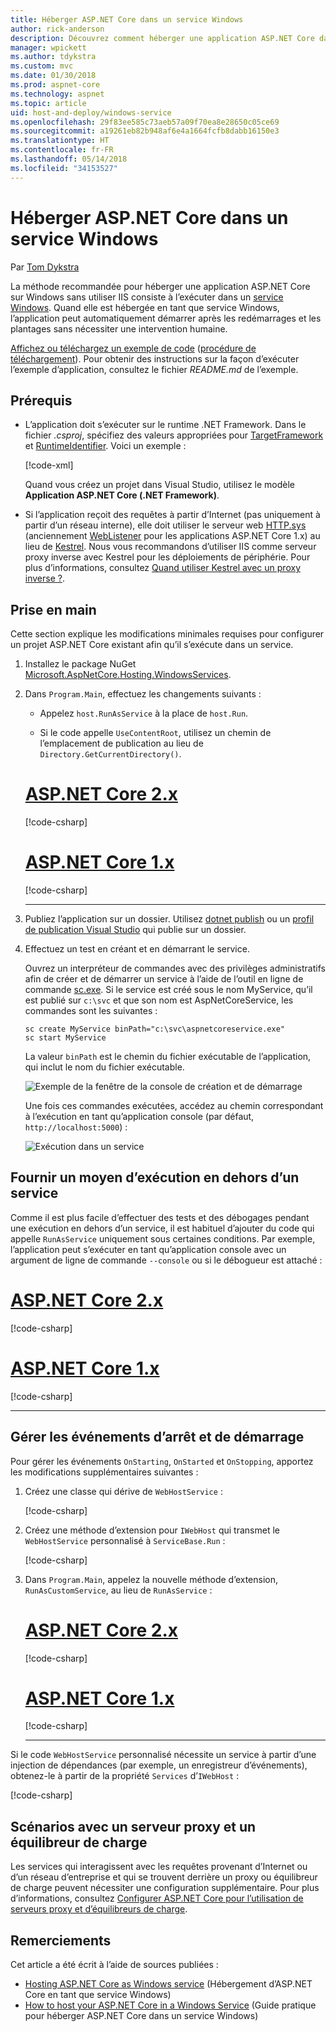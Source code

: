 ```yaml
---
title: Héberger ASP.NET Core dans un service Windows
author: rick-anderson
description: Découvrez comment héberger une application ASP.NET Core dans un service Windows.
manager: wpickett
ms.author: tdykstra
ms.custom: mvc
ms.date: 01/30/2018
ms.prod: aspnet-core
ms.technology: aspnet
ms.topic: article
uid: host-and-deploy/windows-service
ms.openlocfilehash: 29f83ee585c73aeb57a09f70ea8e28650c05ce69
ms.sourcegitcommit: a19261eb82b948af6e4a1664fcfb8dabb16150e3
ms.translationtype: HT
ms.contentlocale: fr-FR
ms.lasthandoff: 05/14/2018
ms.locfileid: "34153527"
---
```

# <a name="host-aspnet-core-in-a-windows-service"></a>Héberger ASP.NET Core dans un service Windows

Par [Tom Dykstra](https://github.com/tdykstra)

La méthode recommandée pour héberger une application ASP.NET Core sur Windows sans utiliser IIS consiste à l’exécuter dans un [service Windows](/dotnet/framework/windows-services/introduction-to-windows-service-applications). Quand elle est hébergée en tant que service Windows, l’application peut automatiquement démarrer après les redémarrages et les plantages sans nécessiter une intervention humaine.

[Affichez ou téléchargez un exemple de code](https://github.com/aspnet/Docs/tree/master/aspnetcore/host-and-deploy/windows-service/sample) ([procédure de téléchargement](xref:tutorials/index#how-to-download-a-sample)). Pour obtenir des instructions sur la façon d’exécuter l’exemple d’application, consultez le fichier *README.md* de l’exemple.

## <a name="prerequisites"></a>Prérequis

* L’application doit s’exécuter sur le runtime .NET Framework. Dans le fichier *.csproj*, spécifiez des valeurs appropriées pour [TargetFramework](/nuget/schema/target-frameworks) et [RuntimeIdentifier](/dotnet/articles/core/rid-catalog). Voici un exemple :

  [!code-xml[](windows-service/sample/AspNetCoreService.csproj?range=3-6)]

  Quand vous créez un projet dans Visual Studio, utilisez le modèle **Application ASP.NET Core (.NET Framework)**.

* Si l’application reçoit des requêtes à partir d’Internet (pas uniquement à partir d’un réseau interne), elle doit utiliser le serveur web [HTTP.sys](xref:fundamentals/servers/httpsys) (anciennement [WebListener](xref:fundamentals/servers/weblistener) pour les applications ASP.NET Core 1.x) au lieu de [Kestrel](xref:fundamentals/servers/kestrel). Nous vous recommandons d’utiliser IIS comme serveur proxy inverse avec Kestrel pour les déploiements de périphérie. Pour plus d’informations, consultez [Quand utiliser Kestrel avec un proxy inverse ?](xref:fundamentals/servers/kestrel#when-to-use-kestrel-with-a-reverse-proxy).

## <a name="get-started"></a>Prise en main

Cette section explique les modifications minimales requises pour configurer un projet ASP.NET Core existant afin qu’il s’exécute dans un service.

1. Installez le package NuGet [Microsoft.AspNetCore.Hosting.WindowsServices](https://www.nuget.org/packages/Microsoft.AspNetCore.Hosting.WindowsServices/).

2. Dans `Program.Main`, effectuez les changements suivants :

   * Appelez `host.RunAsService` à la place de `host.Run`.

   * Si le code appelle `UseContentRoot`, utilisez un chemin de l’emplacement de publication au lieu de `Directory.GetCurrentDirectory()`.

   # <a name="aspnet-core-2xtabaspnetcore2x"></a>[ASP.NET Core 2.x](#tab/aspnetcore2x/)

   [!code-csharp[](windows-service/sample/Program.cs?name=ServiceOnly&highlight=3-4,7,12)]

   # <a name="aspnet-core-1xtabaspnetcore1x"></a>[ASP.NET Core 1.x](#tab/aspnetcore1x/)

   [!code-csharp[](windows-service/sample_snapshot/Program.cs?name=ServiceOnly&highlight=3-4,8,14)]

   ---

3. Publiez l’application sur un dossier. Utilisez [dotnet publish](/dotnet/articles/core/tools/dotnet-publish) ou un [profil de publication Visual Studio](xref:host-and-deploy/visual-studio-publish-profiles) qui publie sur un dossier.

4. Effectuez un test en créant et en démarrant le service.

   Ouvrez un interpréteur de commandes avec des privilèges administratifs afin de créer et de démarrer un service à l’aide de l’outil en ligne de commande [sc.exe](https://technet.microsoft.com/library/bb490995). Si le service est créé sous le nom MyService, qu’il est publié sur `c:\svc` et que son nom est AspNetCoreService, les commandes sont les suivantes :

   ```console
   sc create MyService binPath="c:\svc\aspnetcoreservice.exe"
   sc start MyService
   ```

   La valeur `binPath` est le chemin du fichier exécutable de l’application, qui inclut le nom du fichier exécutable.

   ![Exemple de la fenêtre de la console de création et de démarrage](windows-service/_static/create-start.png)

   Une fois ces commandes exécutées, accédez au chemin correspondant à l’exécution en tant qu’application console (par défaut, `http://localhost:5000`) :

   ![Exécution dans un service](windows-service/_static/running-in-service.png)

## <a name="provide-a-way-to-run-outside-of-a-service"></a>Fournir un moyen d’exécution en dehors d’un service

Comme il est plus facile d’effectuer des tests et des débogages pendant une exécution en dehors d’un service, il est habituel d’ajouter du code qui appelle `RunAsService` uniquement sous certaines conditions. Par exemple, l’application peut s’exécuter en tant qu’application console avec un argument de ligne de commande `--console` ou si le débogueur est attaché :

# <a name="aspnet-core-2xtabaspnetcore2x"></a>[ASP.NET Core 2.x](#tab/aspnetcore2x/)

[!code-csharp[](windows-service/sample/Program.cs?name=ServiceOrConsole)]

# <a name="aspnet-core-1xtabaspnetcore1x"></a>[ASP.NET Core 1.x](#tab/aspnetcore1x/)

[!code-csharp[](windows-service/sample_snapshot/Program.cs?name=ServiceOrConsole)]

---

## <a name="handle-stopping-and-starting-events"></a>Gérer les événements d’arrêt et de démarrage

Pour gérer les événements `OnStarting`, `OnStarted` et `OnStopping`, apportez les modifications supplémentaires suivantes :

1. Créez une classe qui dérive de `WebHostService` :

   [!code-csharp[](windows-service/sample/CustomWebHostService.cs?name=NoLogging)]

2. Créez une méthode d’extension pour `IWebHost` qui transmet le `WebHostService` personnalisé à `ServiceBase.Run` :

   [!code-csharp[](windows-service/sample/WebHostServiceExtensions.cs?name=ExtensionsClass)]

3. Dans `Program.Main`, appelez la nouvelle méthode d’extension, `RunAsCustomService`, au lieu de `RunAsService` :

   # <a name="aspnet-core-2xtabaspnetcore2x"></a>[ASP.NET Core 2.x](#tab/aspnetcore2x/)

   [!code-csharp[](windows-service/sample/Program.cs?name=HandleStopStart&highlight=24)]

   # <a name="aspnet-core-1xtabaspnetcore1x"></a>[ASP.NET Core 1.x](#tab/aspnetcore1x/)

   [!code-csharp[](windows-service/sample_snapshot/Program.cs?name=HandleStopStart&highlight=26)]

   ---

Si le code `WebHostService` personnalisé nécessite un service à partir d’une injection de dépendances (par exemple, un enregistreur d’événements), obtenez-le à partir de la propriété `Services` d’`IWebHost` :

[!code-csharp[](windows-service/sample/CustomWebHostService.cs?name=Logging&highlight=7)]

## <a name="proxy-server-and-load-balancer-scenarios"></a>Scénarios avec un serveur proxy et un équilibreur de charge

Les services qui interagissent avec les requêtes provenant d’Internet ou d’un réseau d’entreprise et qui se trouvent derrière un proxy ou équilibreur de charge peuvent nécessiter une configuration supplémentaire. Pour plus d’informations, consultez [Configurer ASP.NET Core pour l’utilisation de serveurs proxy et d’équilibreurs de charge](xref:host-and-deploy/proxy-load-balancer).

## <a name="acknowledgments"></a>Remerciements

Cet article a été écrit à l’aide de sources publiées :

* [Hosting ASP.NET Core as Windows service](https://stackoverflow.com/questions/37346383/hosting-asp-net-core-as-windows-service/37464074) (Hébergement d’ASP.NET Core en tant que service Windows)
* [How to host your ASP.NET Core in a Windows Service](https://dotnetthoughts.net/how-to-host-your-aspnet-core-in-a-windows-service/) (Guide pratique pour héberger ASP.NET Core dans un service Windows)
